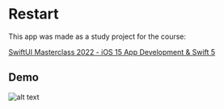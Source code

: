 # Restart

This app was made as a study project for the course:

[SwiftUI Masterclass 2022 - iOS 15 App Development & Swift 5](https://www.udemy.com/course/swiftui-masterclass-course-ios-development-with-swift/)

## Demo

![alt text](https://github.com/kleberfh/Restart-App/blob/main/restart.gif?raw=true)
